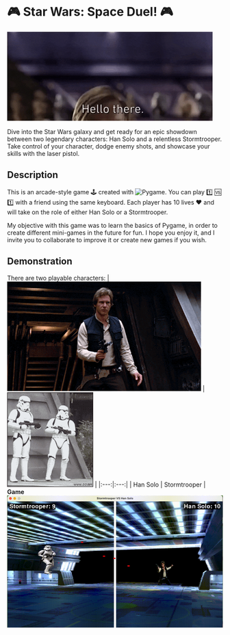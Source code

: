 # 🎮 Star Wars: Space Duel! 🎮
![Hello there](Img/hello_there.gif)

Dive into the Star Wars galaxy and get ready for an epic showdown between two legendary characters: Han Solo and a relentless Stormtrooper. Take control of your character, dodge enemy shots, and showcase your skills with the laser pistol.
## Description
This is an arcade-style game 🕹️ created with ![Pygame](https://img.shields.io/badge/Pygame-%23FFCA1C?style=for-the-badge&logo=pygame&logoColor=white). You can play 1️⃣ 🆚 1️⃣ with a friend using the same keyboard. Each player has 10 lives ♥️ and will take on the role of either Han Solo or a Stormtrooper.

My objective with this game was to learn the basics of Pygame, in order to create different mini-games in the future for fun. 
I hope you enjoy it, and I invite you to collaborate to improve it or create new games if you wish.
## Demonstration
There are two playable characters:
| ![Han Solo](Img/han-solo.gif) | ![Stormtrooper](Img/stormtrooper_dance.gif) |
|:---:|:---:|
| Han Solo | Stormtrooper |
**Game**
![Game](Img/Star_wars_demonstration.gif)
